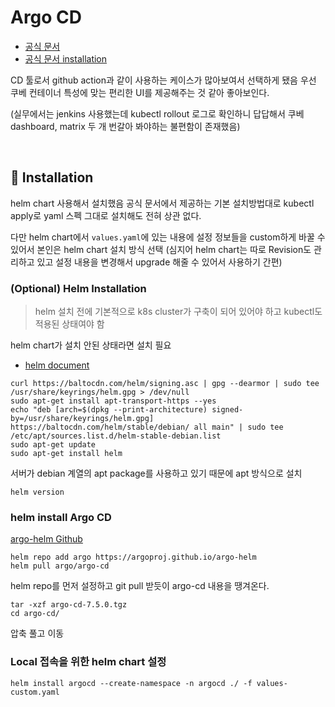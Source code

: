 # Argo CD

- [공식 문서](https://argo-cd.readthedocs.io/en/stable/) 
- [공식 문서 installation](https://argo-cd.readthedocs.io/en/stable/getting_started/)

CD 툴로서 github action과 같이 사용하는 케이스가 많아보여서 선택하게 됐음
우선 쿠베 컨테이너 특성에 맞는 편리한 UI를 제공해주는 것 같아 좋아보인다.

(실무에서는 jenkins 사용했는데 kubectl rollout 로그로 확인하니 답답해서 쿠베 dashboard, matrix 두 개 번갈아 봐야하는 불편함이 존재했음)

<br>

## :pushpin: Installation

helm chart 사용해서 설치했음
공식 문서에서 제공하는 기본 설치방법대로 kubectl apply로 yaml 스펙 그대로 설치해도 전혀 상관 없다.

다만 helm chart에서 `values.yaml`에 있는 내용에 설정 정보들을 custom하게 바꿀 수 있어서 본인은 helm chart 설치 방식 선택
(심지어 helm chart는 따로 Revision도 관리하고 있고 설정 내용을 변경해서 upgrade 해줄 수 있어서 사용하기 간편)

### (Optional) Helm Installation

> helm 설치 전에 기본적으로 k8s cluster가 구축이 되어 있어야 하고 
> kubectl도 적용된 상태여야 함

helm chart가 설치 안된 상태라면 설치 필요
- [helm document](https://helm.sh/docs/intro/install/)

```shell
curl https://baltocdn.com/helm/signing.asc | gpg --dearmor | sudo tee /usr/share/keyrings/helm.gpg > /dev/null
sudo apt-get install apt-transport-https --yes
echo "deb [arch=$(dpkg --print-architecture) signed-by=/usr/share/keyrings/helm.gpg] https://baltocdn.com/helm/stable/debian/ all main" | sudo tee /etc/apt/sources.list.d/helm-stable-debian.list
sudo apt-get update
sudo apt-get install helm
```
서버가 debian 계열의 apt package를 사용하고 있기 때문에 apt 방식으로 설치

```shell
helm version
```

### helm install Argo CD

[argo-helm Github](https://github.com/argoproj/argo-helm/tree/main)

```shell
helm repo add argo https://argoproj.github.io/argo-helm
helm pull argo/argo-cd
```
helm repo를 먼저 설정하고 git pull 받듯이 argo-cd 내용을 땡겨온다.

```shell
tar -xzf argo-cd-7.5.0.tgz
cd argo-cd/
```
압축 풀고 이동

### Local 접속을 위한 helm chart 설정

```shell
helm install argocd --create-namespace -n argocd ./ -f values-custom.yaml
```